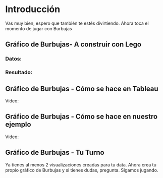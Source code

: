 ﻿# Introducción 
Vas muy bien, espero que también te estés divirtiendo. Ahora toca el momento de jugar con Burbujas

## Gráfico de Burbujas- A construir con Lego

### Datos: 


### Resultado:



## Gráfico de Burbujas - Cómo se hace en Tableau
Video: 

## Gráfico de Burbujas - Cómo se hace en nuestro ejemplo
Video: 

## Gráfico de Burbujas - Tu Turno 
Ya tienes al menos 2 visualizaciones creadas para tu data. Ahora crea tu propio gráfico de Burbujas y si tienes dudas, pregunta. Sigamos jugando. 
